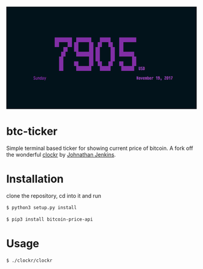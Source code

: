 <p align="center">
  <img src="btc-ticker.png" />
</p>

btc-ticker
======

Simple terminal based ticker for showing current price of bitcoin. A fork off the wonderful [clockr](https://github.com/shaggytwodope/clockr) by [Johnathan Jenkins](https://github.com/shaggytwodope).


Installation
============

clone the repository, cd into it and run

```bash
$ python3 setup.py install
```

```bash
$ pip3 install bitcoin-price-api
```


Usage
=======

```bash
$ ./clockr/clockr
```
